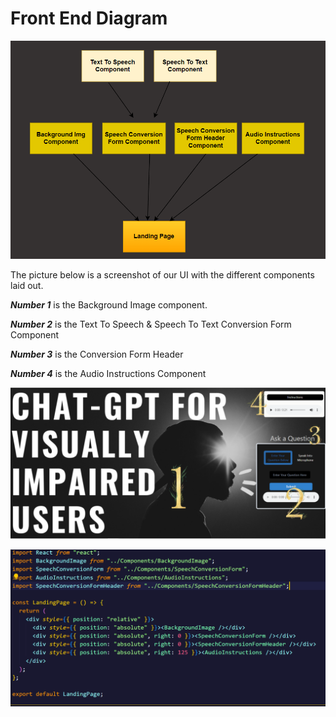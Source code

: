 # Front End Diagram

![frontend-component-diagram](https://github.com/djtoler/ChatBot--ChatGPT-AWS.Polly/blob/main/assets/frontend-component-diagram.PNG)

The picture below is a screenshot of our UI with the different components laid out. 

***Number 1*** is the Background Image component. 

***Number 2*** is the Text To Speech & Speech To Text Conversion Form Component

***Number 3*** is the Conversion Form Header 

***Number 4*** is the Audio Instructions Component

![frontend-component-layout](https://github.com/djtoler/ChatBot--ChatGPT-AWS.Polly/blob/main/assets/frontend-component-layout.PNG)

![frontend-ui-component-code](https://github.com/djtoler/ChatBot--ChatGPT-AWS.Polly/blob/main/assets/frontend-ui-component-code.PNG)